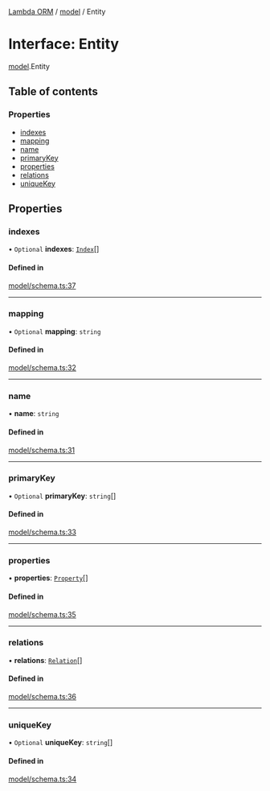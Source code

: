 [Lambda ORM](../README.md) / [model](../modules/model.md) / Entity

# Interface: Entity

[model](../modules/model.md).Entity

## Table of contents

### Properties

- [indexes](model.Entity.md#indexes)
- [mapping](model.Entity.md#mapping)
- [name](model.Entity.md#name)
- [primaryKey](model.Entity.md#primarykey)
- [properties](model.Entity.md#properties)
- [relations](model.Entity.md#relations)
- [uniqueKey](model.Entity.md#uniquekey)

## Properties

### indexes

• `Optional` **indexes**: [`Index`](model.Index.md)[]

#### Defined in

[model/schema.ts:37](https://github.com/FlavioLionelRita/lambda-orm/blob/daf3ab1/src/orm/model/schema.ts#L37)

___

### mapping

• `Optional` **mapping**: `string`

#### Defined in

[model/schema.ts:32](https://github.com/FlavioLionelRita/lambda-orm/blob/daf3ab1/src/orm/model/schema.ts#L32)

___

### name

• **name**: `string`

#### Defined in

[model/schema.ts:31](https://github.com/FlavioLionelRita/lambda-orm/blob/daf3ab1/src/orm/model/schema.ts#L31)

___

### primaryKey

• `Optional` **primaryKey**: `string`[]

#### Defined in

[model/schema.ts:33](https://github.com/FlavioLionelRita/lambda-orm/blob/daf3ab1/src/orm/model/schema.ts#L33)

___

### properties

• **properties**: [`Property`](model.Property.md)[]

#### Defined in

[model/schema.ts:35](https://github.com/FlavioLionelRita/lambda-orm/blob/daf3ab1/src/orm/model/schema.ts#L35)

___

### relations

• **relations**: [`Relation`](model.Relation.md)[]

#### Defined in

[model/schema.ts:36](https://github.com/FlavioLionelRita/lambda-orm/blob/daf3ab1/src/orm/model/schema.ts#L36)

___

### uniqueKey

• `Optional` **uniqueKey**: `string`[]

#### Defined in

[model/schema.ts:34](https://github.com/FlavioLionelRita/lambda-orm/blob/daf3ab1/src/orm/model/schema.ts#L34)
